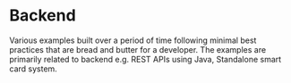 # Backend 
Various examples built over a period of time following minimal best practices that are bread and butter for a developer.
The examples are primarily related to backend 
e.g. REST APIs using Java, Standalone smart card system.
